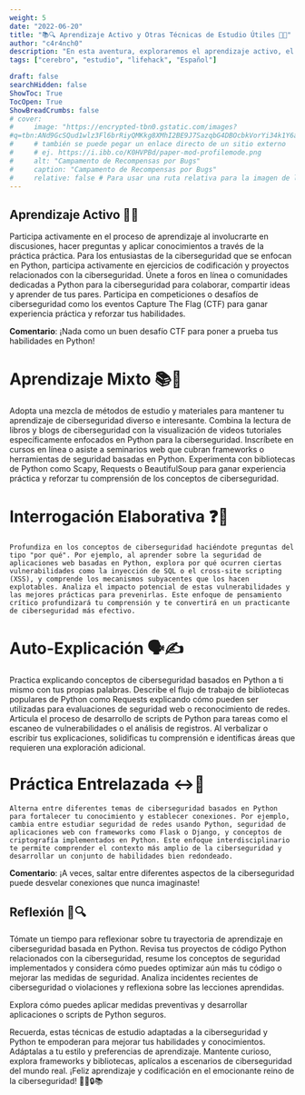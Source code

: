 ```yaml
---
weight: 5
date: "2022-06-20"
title: "📚🔍 Aprendizaje Activo y Otras Técnicas de Estudio Útiles 🧠💡"
author: "c4r4nch0"
description: "En esta aventura, exploraremos el aprendizaje activo, el aprendizaje mixto, la interrogación elaborativa, la auto-explicación, la práctica entrelazada y la reflexión—técnicas de estudio específicamente diseñadas para ayudarte a prosperar como entusiasta de la ciberseguridad"
tags: ["cerebro", "estudio", "lifehack", "Español"]

draft: false
searchHidden: false
ShowToc: True
TocOpen: True
ShowBreadCrumbs: false
# cover:
#     image: "https://encrypted-tbn0.gstatic.com/images?
#q=tbn:ANd9GcSQud1wlz3Fl6brRiyQMKkg8XMhI2BE9J7SazqbG4DBOcbkVorYi34k1Y6axGErJj0L9LU&#usqp=CAU"
#     # también se puede pegar un enlace directo de un sitio externo
#     # ej. https://i.ibb.co/K0HVPBd/paper-mod-profilemode.png
#     alt: "Campamento de Recompensas por Bugs"
#     caption: "Campamento de Recompensas por Bugs"
#     relative: false # Para usar una ruta relativa para la imagen de la portada, usado en los Page-bundles de Hugo    
---
```


## Aprendizaje Activo 🚀💡

Participa activamente en el proceso de aprendizaje al involucrarte en discusiones, hacer preguntas y aplicar conocimientos a través de la práctica práctica. Para los entusiastas de la ciberseguridad que se enfocan en Python, participa activamente en ejercicios de codificación y proyectos relacionados con la ciberseguridad. Únete a foros en línea o comunidades dedicadas a Python para la ciberseguridad para colaborar, compartir ideas y aprender de tus pares. Participa en competiciones o desafíos de ciberseguridad como los eventos Capture The Flag (CTF) para ganar experiencia práctica y reforzar tus habilidades.

**Comentario**: ¡Nada como un buen desafío CTF para poner a prueba tus habilidades en Python!

# Aprendizaje Mixto 📚🎨

Adopta una mezcla de métodos de estudio y materiales para mantener tu aprendizaje de ciberseguridad diverso e interesante. Combina la lectura de libros y blogs de ciberseguridad con la visualización de videos tutoriales específicamente enfocados en Python para la ciberseguridad. Inscríbete en cursos en línea o asiste a seminarios web que cubran frameworks o herramientas de seguridad basadas en Python. Experimenta con bibliotecas de Python como Scapy, Requests o BeautifulSoup para ganar experiencia práctica y reforzar tu comprensión de los conceptos de ciberseguridad.


# Interrogación Elaborativa ❓🤔
    Profundiza en los conceptos de ciberseguridad haciéndote preguntas del tipo "por qué". Por ejemplo, al aprender sobre la seguridad de aplicaciones web basadas en Python, explora por qué ocurren ciertas vulnerabilidades como la inyección de SQL o el cross-site scripting (XSS), y comprende los mecanismos subyacentes que los hacen explotables. Analiza el impacto potencial de estas vulnerabilidades y las mejores prácticas para prevenirlas. Este enfoque de pensamiento crítico profundizará tu comprensión y te convertirá en un practicante de ciberseguridad más efectivo.

# Auto-Explicación 🗣️✍️
Practica explicando conceptos de ciberseguridad basados en Python a ti mismo con tus propias palabras. Describe el flujo de trabajo de bibliotecas populares de Python como Requests explicando cómo pueden ser utilizadas para evaluaciones de seguridad web o reconocimiento de redes. Articula el proceso de desarrollo de scripts de Python para tareas como el escaneo de vulnerabilidades o el análisis de registros. Al verbalizar o escribir tus explicaciones, solidificas tu comprensión e identificas áreas que requieren una exploración adicional.

# Práctica Entrelazada ↔️🔁
    Alterna entre diferentes temas de ciberseguridad basados en Python para fortalecer tu conocimiento y establecer conexiones. Por ejemplo, cambia entre estudiar seguridad de redes usando Python, seguridad de aplicaciones web con frameworks como Flask o Django, y conceptos de criptografía implementados en Python. Este enfoque interdisciplinario te permite comprender el contexto más amplio de la ciberseguridad y desarrollar un conjunto de habilidades bien redondeado.

**Comentario**: ¡A veces, saltar entre diferentes aspectos de la ciberseguridad puede desvelar conexiones que nunca imaginaste!

## Reflexión 🤔🔍
Tómate un tiempo para reflexionar sobre tu trayectoria de aprendizaje en ciberseguridad basada en Python. Revisa tus proyectos de código Python relacionados con la ciberseguridad, resume los conceptos de seguridad implementados y considera cómo puedes optimizar aún más tu código o mejorar las medidas de seguridad. Analiza incidentes recientes de ciberseguridad o violaciones y reflexiona sobre las lecciones aprendidas. 

Explora cómo puedes aplicar medidas preventivas y desarrollar aplicaciones o scripts de Python seguros.

Recuerda, estas técnicas de estudio adaptadas a la ciberseguridad y Python te empoderan para mejorar tus habilidades y conocimientos. Adáptalas a tu estilo y preferencias de aprendizaje. Mantente curioso, explora frameworks y bibliotecas, aplícalos a escenarios de ciberseguridad del mundo real. ¡Feliz aprendizaje y codificación en el emocionante reino de la ciberseguridad! 🌟🐍🔒📚